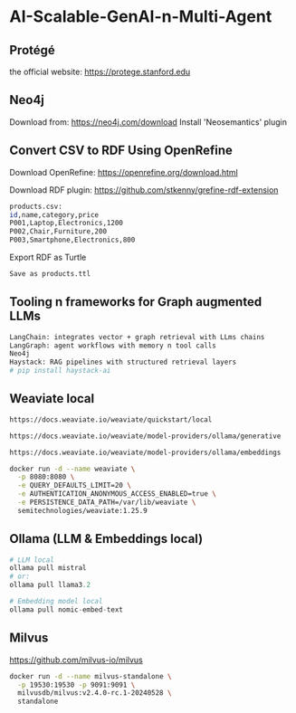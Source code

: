 # AI-Scalable-GenAI-n-Multi-Agent

## Protégé
the official website: https://protege.stanford.edu

## Neo4j
Download from: https://neo4j.com/download
Install 'Neosemantics' plugin

## Convert CSV to RDF Using OpenRefine
Download OpenRefine: https://openrefine.org/download.html

Download RDF plugin: https://github.com/stkenny/grefine-rdf-extension

```bash
products.csv:
id,name,category,price
P001,Laptop,Electronics,1200
P002,Chair,Furniture,200
P003,Smartphone,Electronics,800
```

Export RDF as Turtle
```bash
Save as products.ttl
```

## Tooling n frameworks for Graph augmented LLMs
```bash
LangChain: integrates vector + graph retrieval with LLms chains
LangGraph: agent workflows with memory n tool calls
Neo4j
Haystack: RAG pipelines with structured retrieval layers
# pip install haystack-ai 

```

## Weaviate local
```bash
https://docs.weaviate.io/weaviate/quickstart/local

https://docs.weaviate.io/weaviate/model-providers/ollama/generative

https://docs.weaviate.io/weaviate/model-providers/ollama/embeddings

```

```bash
docker run -d --name weaviate \
  -p 8080:8080 \
  -e QUERY_DEFAULTS_LIMIT=20 \
  -e AUTHENTICATION_ANONYMOUS_ACCESS_ENABLED=true \
  -e PERSISTENCE_DATA_PATH=/var/lib/weaviate \
  semitechnologies/weaviate:1.25.9
```

## Ollama (LLM & Embeddings local)
```python
# LLM local
ollama pull mistral
# or:
ollama pull llama3.2

# Embedding model local
ollama pull nomic-embed-text

```

## Milvus
https://github.com/milvus-io/milvus
```bash
docker run -d --name milvus-standalone \
  -p 19530:19530 -p 9091:9091 \
  milvusdb/milvus:v2.4.0-rc.1-20240528 \
  standalone
```
